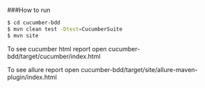 ###How to run

  
```bash
$ cd cucumber-bdd
$ mvn clean test -Dtest=CucumberSuite
$ mvn site
```

To see cucumber html report open cucumber-bdd/target/cucumber/index.html

To see allure report open cucumber-bdd/target/site/allure-maven-plugin/index.html



